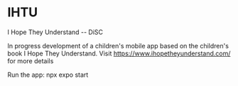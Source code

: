 # IHTU
I Hope They Understand -- DiSC

In progress development of a children's mobile app based on the children's book I Hope They Understand. 
Visit https://www.ihopetheyunderstand.com/ for more details

Run the app: npx expo start
